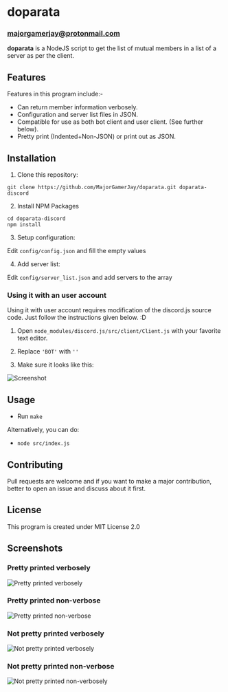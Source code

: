 # doparata
### majorgamerjay@protonmail.com

__doparata__ is a NodeJS script to get the list of mutual members
in a list of a server as per the client.

## Features

Features in this program include:-

- Can return member information verbosely.
- Configuration and server list files in JSON.
- Compatible for use as both bot client and user client. (See further below).
- Pretty print (Indented+Non-JSON) or print out as JSON.

## Installation

1. Clone this repository:

```
git clone https://github.com/MajorGamerJay/doparata.git doparata-discord
```

2. Install NPM Packages

```
cd doparata-discord
npm install
```

3. Setup configuration:

Edit `config/config.json` and fill the empty values

4. Add server list:

Edit `config/server_list.json` and add servers to the array

### Using it with an user account

Using it with user account requires modification of the discord.js
source code. Just follow the instructions given below. :D

1. Open `node_modules/discord.js/src/client/Client.js` with your
favorite text editor.

2. Replace `'BOT'` with `''`

3. Make sure it looks like this:

![Screenshot](https://i.imgur.com/bes90St.png)

## Usage

- Run `make`

Alternatively, you can do:

- `node src/index.js`

## Contributing

Pull requests are welcome and if you want to make a major contribution,
better to open an issue and discuss about it first.

## License

This program is created under MIT License 2.0

## Screenshots

### Pretty printed verbosely
![Pretty printed verbosely](https://i.imgur.com/1D1WihW.png)

### Pretty printed non-verbose
![Pretty printed non-verbose](https://i.imgur.com/ECqn9Ek.png)

### Not pretty printed verbosely
![Not pretty printed verbosely](https://i.imgur.com/SdDHBef.png)

### Not pretty printed non-verbose
![Not pretty printed non-verbosely](https://i.imgur.com/L8K9AYh.png)
